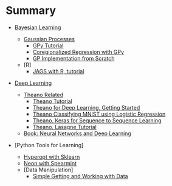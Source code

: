 # Summary

* [Bayesian Learning](bayes/README.md)
    * [Gaussian Processes](bayes/gp/README.md)
        * [GPy Tutorial](bayes/gp/gpy_tutorial.md)
        * [Coregionalized Regression with GPy](bayes/gp/coregionalized_regression_gpy.md)
        * [GP Implementation from Scratch](bayes/gp/gp_code_scratch.md)
	* [R]
		* [JAGS with R, tutorial](bayes/r/jags_tutorial.md)


* [Deep Learning](dl/README.md)
	* [Theano Related](dl/theano/README.md)
		* [Theano Tutorial](dl/theano/theano_tutorial.md)
		* [Theano for Deep Learning, Getting Started](dl/theano/theano_dl_started.md)
		* [Theano Classifying MNIST using Logistic Regression](dl/theano/theano_classify_logistic.md)
		* [Theano, Keras for Sequence to Sequence Learning](dl/theano/theano_keras_sequence2sequence.md)
		* [Theano, Lasagne Tutorial](dl/theano/theano_lasagne_tutorial.md)
	* [Book: Neural Networks and Deep Learning](dl/book_nn_dl/book_nn_dl.md)

* [Python Tools for Learning]
	* [Hyperopt with Sklearn](py_tools/hyperopt_sklearn.md)
	* [Neon with Spearmint](py_tools/neon_spearmint.md)
	* [Data Manipulation]
		* [Simple Getting and Working with Data](py_tools/data_manipulation/simple_getting_working_data.md)